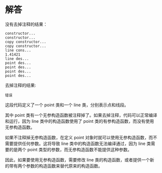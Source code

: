 # 解答

没有去掉注释的结果：

```out
constructor...
constructor...
copy constructor...
copy constructor...
line cons...
1.41421
line des...
point des...
point des...
point des...
point des...
```

去掉注释的结果:

```out
错误
```

这段代码定义了一个 point 类和一个 line 类，分别表示点和线段。

其中 point 类有一个无参构造函数被注释掉了。如果去掉注释，代码可以正常编译和运行，因为 line 类中的构造函数使用了 point 类的有参构造函数，而没有使用无参构造函数。

如果不注释掉无参构造函数，在定义 point 对象时就可以使用无参构造函数，而不需要提供任何参数。这将导致 line 类中的构造函数无法编译通过，因为 line 类需要的是两个 point 类型的参数，而无参构造函数不能提供这种参数。

因此，如果要使用无参构造函数，需要修改 line 类的构造函数，或者提供一个新的带有两个参数的构造函数来替代原来的构造函数。

